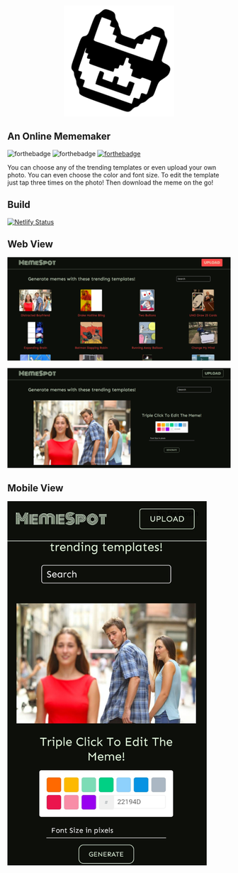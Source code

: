 <p align="center">
  <img width="250" height="auto" src="src/assets/logo192.svg">
</p>

## An Online Mememaker

![forthebadge](https://forthebadge.com/images/badges/made-with-javascript.svg)
![forthebadge](https://forthebadge.com/images/badges/built-with-love.svg)
[![forthebadge](https://forthebadge.com/images/badges/check-it-out.svg)](https://forthebadge.com)

You can choose any of the trending templates or even upload your own photo.
You can even choose the color and font size.
To edit the template just tap three times on the photo!
Then download the meme on the go!

## Build
[![Netlify Status](https://api.netlify.com/api/v1/badges/8739a03d-4bd1-4db7-8af0-6f6bbe369927/deploy-status)](https://app.netlify.com/sites/memespot/deploys)


## Web View

![](src/assets/webview1.png)

![](src/assets/webview2.png)

## Mobile View

<img src="src/assets/Mobview1.jpg" width="450" >
